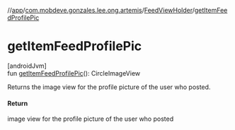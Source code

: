 //[app](../../../index.md)/[com.mobdeve.gonzales.lee.ong.artemis](../index.md)/[FeedViewHolder](index.md)/[getItemFeedProfilePic](get-item-feed-profile-pic.md)

# getItemFeedProfilePic

[androidJvm]\
fun [getItemFeedProfilePic](get-item-feed-profile-pic.md)(): CircleImageView

Returns the image view for the profile picture of the user who posted.

#### Return

image view for the profile picture of the user who posted
